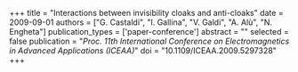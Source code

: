 +++
title = "Interactions between invisibility cloaks and anti-cloaks"
date = 2009-09-01
authors = ["G. Castaldi", "I. Gallina", "V. Galdi", "A. Alù", "N. Engheta"]
publication_types = ['paper-conference']
abstract = ""
selected = false
publication = "*Proc. 11th International Conference on Electromagnetics in Advanced Applications (ICEAA)*"
doi = "10.1109/ICEAA.2009.5297328"
+++


